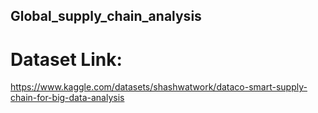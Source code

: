 ## Global_supply_chain_analysis
# Dataset Link:
https://www.kaggle.com/datasets/shashwatwork/dataco-smart-supply-chain-for-big-data-analysis
